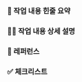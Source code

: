 ### 📣 작업 내용 힌줄 요약

<!-- 작업한 내용에 대한 간략한 내용을 적어주세요 -->

### ✍🏼 작업 내용 상세 설명

<!-- 작업한 내용에 대한 자세한 설명을 적어주세요 -->


### 🔗 레퍼런스

<!-- 참고할 수 있는 링크가 있다면 공유해주세요 -->

### ✅ 체크리스트

<!-- 아래 사항들이 전부 체크되어야만 review 및 merge 됩니다 -->


